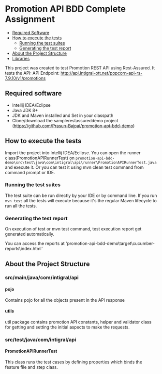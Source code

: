 # Promotion API BDD Complete Assignment

* [Required Software](#required-software)
* [How to execute the tests](#how-to-execute-the-tests)
   * [Running the test suites](#running-the-test-suites)
   * [Generating the test report](#generating-the-test-report)
* [About the Project Structure](#about-the-project-structure)
* [Libraries](#libraries)

This project was created to test Promotion REST API using Rest-Assured.
It tests the API: 
API Endpoint: http://api.intigral-ott.net/popcorn-api-rs-7.9.10/v1/promotions


## Required software
* Intellij IDEA/Eclipse
* Java JDK 8+
* JDK and Maven installed and Set in your classpath
* Clone/download the samplerestassureddemo project (https://github.com/Prasun-Bajpai/promotion-api-bdd-demo)

## How to execute the tests
Import the project into Intellij IDEA/Eclipse.
You can open the runner class(PromotionAPIRunnerTest) on `promotion-api-bdd-demo\src\test\java\com\intigral\api\runner\PromotionAPIRunnerTest.java` and execute it.
Or you can test it using mvn clean test command from command prompt or IDE.

### Running the test suites
The test suite can be run directly by your IDE or by command line.
If you run `mvn test` all the tests will execute because it's the regular Maven lifecycle to run all the tests.

### Generating the test report
On execution of test or mvn test command, test execution report get generated automatically.

You can access the reports at 'promotion-api-bdd-demo\target\cucumber-reports\index.html'

## About the Project Structure

### src/main/java/com/intigral/api

#### pojo
Contains pojo for all the objects present in the API response

#### utils
util package contains promotion API constants, helper and validator class for getting and setting the initial aspects to make the requests.

### src/test/java/com/intigral/api

#### PromotionAPIRunnerTest
This class runs the test cases by defining properties which binds the feature file and step class.
